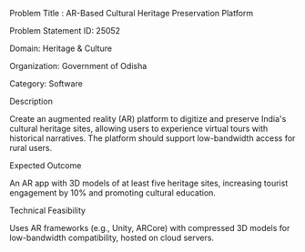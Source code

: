 Problem Title : AR-Based Cultural Heritage Preservation Platform

Problem Statement ID: 25052

Domain:	Heritage & Culture

Organization: Government of Odisha

Category: Software

Description

Create an augmented reality (AR) platform to digitize and preserve India's cultural heritage sites, allowing users to experience virtual tours with historical narratives. The platform should support low-bandwidth access for rural users.

Expected Outcome

An AR app with 3D models of at least five heritage sites, increasing tourist engagement by 10% and promoting cultural education.

Technical Feasibility

Uses AR frameworks (e.g., Unity, ARCore) with compressed 3D models for low-bandwidth compatibility, hosted on cloud servers.